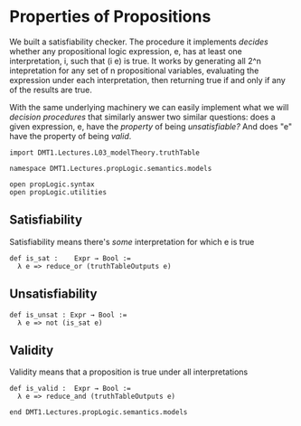 # Properties of Propositions

<!-- toc -->

We built a satisfiability checker. The procedure it implements
*decides* whether any propositional logic expression, e, has at
least one interpretation, i, such that (i e) is true. It works
by generating all 2^n intepretation for any set of n propositional
variables, evaluating the expression under each interpretation,
then returning true if and only if any of the results are true.

With the same underlying machinery we can easily implement what
we will *decision procedures* that similarly answer two similar
questions: does a given expression, e, have the *property* of
being *unsatisfiable?* And does "e" have the property of being
*valid*.

```lean
import DMT1.Lectures.L03_modelTheory.truthTable

namespace DMT1.Lectures.propLogic.semantics.models

open propLogic.syntax
open propLogic.utilities
```

## Satisfiability

Satisfiability means there's *some* interpretation for which e is true
```lean
def is_sat :    Expr → Bool :=
  λ e => reduce_or (truthTableOutputs e)
```

## Unsatisfiability
```lean
def is_unsat : Expr → Bool :=
  λ e => not (is_sat e)
```

## Validity

Validity means that a proposition is true under all interpretations
```lean
def is_valid :  Expr → Bool :=
  λ e => reduce_and (truthTableOutputs e)

end DMT1.Lectures.propLogic.semantics.models
```
